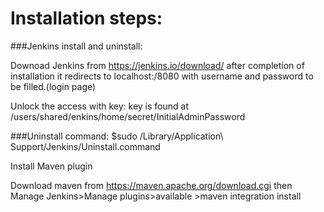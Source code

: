 # Installation steps:

###Jenkins install and uninstall:

Downoad Jenkins from 
https://jenkins.io/download/
after completion of installation it redirects to localhost:/8080 with username and password to be filled.(login page)

Unlock the access with key:
key is found at /users/shared/enkins/home/secret/InitialAdminPassword

###Uninstall command:
$sudo /Library/Application\ Support/Jenkins/Uninstall.command


Install Maven plugin

Download maven from https://maven.apache.org/download.cgi
then Manage Jenkins>Manage plugins>available >maven integration install
